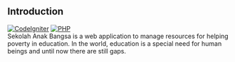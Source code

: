 ## Introduction

[![CodeIgniter](https://img.shields.io/badge/CodeIgniter-v3-red)](http://codeigniter.com/)
[![PHP](https://img.shields.io/badge/PHP-v7-orange)](https://www.php.net/)
<br>
Sekolah Anak Bangsa is a web application to manage resources for helping poverty in education. In the world, education is a special need for human beings and until now there are still gaps. 

